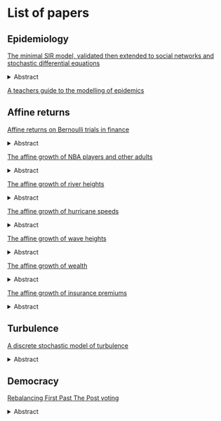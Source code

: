 # List of papers

## Epidemiology

[The minimal SIR model, validated then extended to social networks and stochastic differential equations](https://osf.io/preprints/osf/y6ckv_v1)

<details>
<summary>Abstract</summary>
A discrete stochastic process which closely follows the mantra repeated during
Covid-19 about how epidemics grow is presented as a childs game of cards.
When the results of multiple games are averaged the resulting difference
equations match the differential equations of the
standard SIR model and thus this minimal model is validated.
Extending to an animal social network formed by voles allows comparison of
results with those of the complete graph of the basic game.
This allows questions to be asked about flattening the curve and seasonality.
A discrete probability distribution for the ratio of growth to exponential growth
is derived and seen to scale to the logit-normal distribution. Correlations for
the moments and underlying mean and standard deviation are then used to create
a stochastic differential equation model.
</details>

[A teachers guide to the modelling of epidemics](./epiteach.pdf)

## Affine returns

[Affine returns on Bernoulli trials in finance](./affine.pdf)

<details>
<summary>Abstract</summary>
Offset returns of stock price movements were used to model the Paris Bourse in
1900. This first Mathematical model of Brownian motion
was superseded by Geometric Brownian motion in
the 1960s. i.e. the normal distribution was replaced by the log-normal and
offset returns by linear returns. The market crash
of 1998 caused the latter model to be questioned. This paper extends the model
to affine returns, matching the average behaviour seen on the S&P 500
to calculations from averages of the daily ups and downs along with their
probabilities. i.e. expected behaviour to noise.
Affine returns lead to a mixture distribution consisting of two components -
the log-normal distribution and one other which looks like the logit-normal
distribution scaled from [0, 1] to some other finite support.
For the shrinking case it was shown that the distribution was not
parameterisable.
</details>

[The affine growth of NBA players and other adults](./nba_heights.pdf)

<details>
<summary>Abstract</summary>
The heights of NBA players form a skewed distribution rather than follow the
normal distribution as the textbooks suggest. There has long been disquiet
around whether the normal is the appropriate distribution with some authors
using the log-normal instead. For Bernoulli trials offset returns are
approximated by the normal distribution, linear returns by the log-normal and
it has been recently shown affine returns may be approximated by an
appropriately scaled logit-normal distribution.
A good fit for the heights of the NBA players is performed by this latter
distribution whose parameters are derived using a mixture of Maximum Likelihood
Estimation and a grid search. Fitting adult heights of the general population
is also undertaken.
</details>

[The affine growth of river heights](./river_heights.pdf)

<details>
<summary>Abstract</summary>
River heights form a skewed distribution which is variously fit by the
log-normal, Gamma, Generalized Extreme Value, Weibull and Pareto distributions.
For Bernoulli trials it has been recently shown affine returns may be
approximated by an appropriately scaled logit-normal distribution.
A good fit for some of the river heights is performed by this latter
distribution whose parameters are derived using a mixture of Maximum Likelihood
Estimation and a grid search.
</details>

[The affine growth of hurricane speeds](./hurricanes.pdf)

<details>
<summary>Abstract</summary>
Hurricane strengths form a skewed distribution which is variously fit by the
Weibull or log-normal distributions.
For Bernoulli trials it has been recently shown affine returns may be
approximated by an appropriately scaled logit-normal distribution.
A reasonable fit for some of the hurricane strengths is performed by this latter
distribution whose parameters are derived using a mixture of Maximum Likelihood
Estimation and a grid search.
</details>


[The affine growth of wave heights](./waves.pdf)

<details>
<summary>Abstract</summary>
Wave heights in oceanography are modelled using the Rayleigh, Weibull,
Generalized Gamma and log-normal distributions.
For Bernoulli trials it has been recently shown affine returns may be
approximated by an appropriately scaled logit-normal distribution.
A good fit for some of the river heights is performed by this latter
distribution whose parameters are derived using a mixture of Maximum Likelihood
Estimation and a grid search.
</details>

[The affine growth of wealth](./wealth.pdf)

<details>
<summary>Abstract</summary>
Economists fit both the log-normal and Pareto distributions to wealth depending
on whether they are on the right tail or not.
For Bernoulli trials it has been recently shown affine returns may be
approximated by an appropriately scaled logit-normal distribution.
A good fit for some of the wealth statistics is performed by this latter
distribution whose parameters are derived using a mixture of Maximum Likelihood
Estimation and a grid search.
</details>


[The affine growth of insurance premiums](./insurance.pdf)

<details>
<summary>Abstract</summary>
Insurance premiums are modelled using the log-normal, Pareto, Gamma and Weibull
distributions.
For Bernoulli trials it has been recently shown affine returns may be
approximated by an appropriately scaled logit-normal distribution.
A good fit for some of the premiums is performed by this latter
distribution whose parameters are derived using a mixture of Maximum Likelihood
Estimation and a grid search.
</details>

## Turbulence

[A discrete stochastic model of turbulence](./decay.pdf)

<details>
<summary>Abstract</summary>
Direct Numerical Simulation of the decay of isotropic turbulence was
performed using a discrete stochastic model adapted from Molecular Dynamics.
Although resulting in the expected power law the resulting exponent was extreme.
</details>

## Democracy

[Rebalancing First Past The Post voting](./fptp.pdf)

<details>
<summary>Abstract</summary>
The results of the UK General Election of 2024 resulted in the Labour party
gaining 63% of the seats with only 34% of the vote leading to calls for
electoral reform.
The First Past The Post (FPTP) voting system that delivered this result has
been in use since the Middle Ages and was challenged by referendum in 2011 when
it beat the Alternative Vote system by 68% to 32%.
This paper presents a variation on FPTP in which only the seats with the
largest votes are awarded to what would have been the winning party up to the
level of their vote share. The remaining seats are then divided based on how
many spare votes there are in neighbouring seats.
</details>
